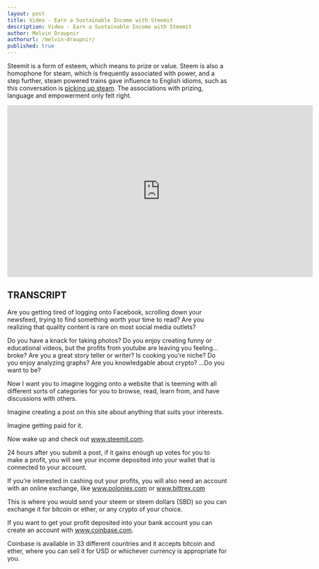 ```yaml
---
layout: post
title: Video - Earn a Sustainable Income with Steemit
description: Video - Earn a Sustainable Income with Steemit
author: Melvin Draupnir
authorurl: /melvin-draupnir/ 
published: true
---
```


<p>Steemit is a form of esteem, which means to prize or value. Steem is also a homophone for steam, which is frequently associated with power, and a step further, steam powered trains gave influence to English idioms, such as this conversation is <a href="/kraken-dao-trading/">picking up steam</a>. The associations with prizing, language and empowerment only felt right.</p>

<center><iframe width="700" height="394" src="https://www.youtube.com/embed/p8a6d6fAIBw" frameborder="0" allowfullscreen></iframe></center>

<h2>TRANSCRIPT</h2>

Are you getting tired of logging onto Facebook, scrolling down your newsfeed, trying to find something worth your time to read? Are you realizing that quality content is rare on most social media outlets? 

Do you have a knack for taking photos? Do you enjoy creating funny or educational videos, but the profits from youtube are leaving you feeling…broke? Are you a great story teller or writer? Is cooking you’re niche? Do you enjoy analyzing graphs? Are you knowledgable about crypto? …Do you want to be?

Now I want you to imagine logging onto a website that is teeming with all different sorts of categories for you to browse, read, learn from, and have discussions with others. 

Imagine creating a post on this site about anything that suits your interests. 

Imagine getting paid for it.

Now wake up and check out www.steemit.com.

24 hours after you submit a post, if it gains enough up votes for you to make a profit, you will see your income deposited into your wallet that is connected to your account. 

If you’re interested in cashing out your profits, you will also need an account with an online exchange, like www.poloniex.com or www.bittrex.com 

This is where you would send your steem or steem dollars (SBD) so you can exchange it for bitcoin or ether, or any crypto of your choice. 

If you want to get your profit deposited into your bank account you can create an account with www.coinbase.com. 

Coinbase is available in 33 different countries and it accepts bitcoin and ether, where you can sell it for USD or whichever currency is appropriate for you.
